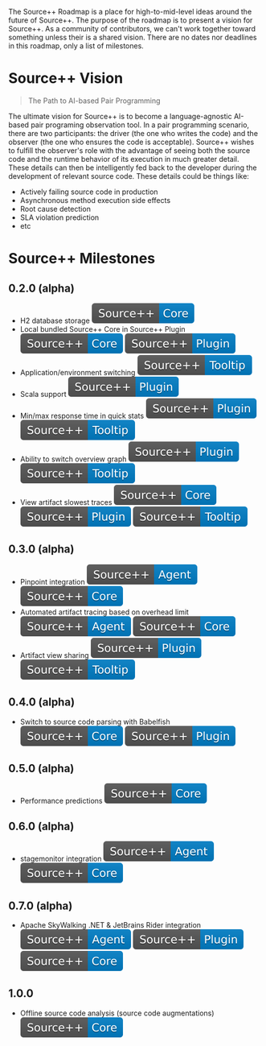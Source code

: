 The Source++ Roadmap is a place for high-to-mid-level ideas around the future of Source++.
The purpose of the roadmap is to present a vision for Source++.
As a community of contributors, we can't work together toward something unless their is a shared vision. There are no dates nor deadlines in this roadmap, only a list of milestones.

# Source++ Vision

> The Path to AI-based Pair Programming

The ultimate vision for Source++ is to become a language-agnostic AI-based pair programing observation tool. In a pair programming scenario, there are two participants: the driver (the one who writes the code) and the observer (the one who ensures the code is acceptable). Source++ wishes to fulfill the observer's role with the advantage of seeing both the source code and the runtime behavior of its execution in much greater detail. These details can then be intelligently fed back to the developer during the development of relevant source code. These details could be things like:

- Actively failing source code in production
- Asynchronous method execution side effects
- Root cause detection
- SLA violation prediction
- etc

# Source++ Milestones

## 0.2.0 (alpha)

 - H2 database storage ![](../../images/roadmap/Source++-Core-blue.svg)
 - Local bundled Source++ Core in Source++ Plugin ![](../../images/roadmap/Source++-Core-blue.svg) ![](../../images/roadmap/Source++-Plugin-blue.svg)
 - Application/environment switching ![](../../images/roadmap/Source++-Tooltip-blue.svg)
 - Scala support ![](../../images/roadmap/Source++-Plugin-blue.svg)
 - Min/max response time in quick stats ![](../../images/roadmap/Source++-Plugin-blue.svg) ![](../../images/roadmap/Source++-Tooltip-blue.svg)
 - Ability to switch overview graph ![](../../images/roadmap/Source++-Plugin-blue.svg) ![](../../images/roadmap/Source++-Tooltip-blue.svg)
 - View artifact slowest traces ![](../../images/roadmap/Source++-Core-blue.svg) ![](../../images/roadmap/Source++-Plugin-blue.svg) ![](../../images/roadmap/Source++-Tooltip-blue.svg)

## 0.3.0 (alpha)

 - Pinpoint integration ![](../../images/roadmap/Source++-Agent-blue.svg) ![](../../images/roadmap/Source++-Core-blue.svg)
 - Automated artifact tracing based on overhead limit ![](../../images/roadmap/Source++-Agent-blue.svg) ![](../../images/roadmap/Source++-Core-blue.svg)
 - Artifact view sharing ![](../../images/roadmap/Source++-Plugin-blue.svg) ![](../../images/roadmap/Source++-Tooltip-blue.svg)

## 0.4.0 (alpha)

 - Switch to source code parsing with Babelfish ![](../../images/roadmap/Source++-Core-blue.svg) ![](../../images/roadmap/Source++-Plugin-blue.svg)

## 0.5.0 (alpha)

 - Performance predictions ![](../../images/roadmap/Source++-Core-blue.svg)

## 0.6.0 (alpha)

 - stagemonitor integration ![](../../images/roadmap/Source++-Agent-blue.svg) ![](../../images/roadmap/Source++-Core-blue.svg)

## 0.7.0 (alpha)

 - Apache SkyWalking .NET & JetBrains Rider integration ![](../../images/roadmap/Source++-Agent-blue.svg) ![](../../images/roadmap/Source++-Plugin-blue.svg) ![](../../images/roadmap/Source++-Core-blue.svg)

## 1.0.0

 - Offline source code analysis (source code augmentations) ![](../../images/roadmap/Source++-Core-blue.svg)
